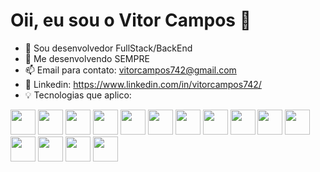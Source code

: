 <h1>Oii, eu sou o Vitor Campos 👋</h1>

- 🔧 Sou desenvolvedor FullStack/BackEnd
- 🌱 Me desenvolvendo SEMPRE
- 📫 Email para contato: vitorcampos742@gmail.com
- 👤 Linkedin: https://www.linkedin.com/in/vitorcampos742/
- 💡 Tecnologias que aplico:

<img src="https://cdn.jsdelivr.net/gh/devicons/devicon/icons/html5/html5-original.svg" width="40" height="40"/>  <img src="https://cdn.jsdelivr.net/gh/devicons/devicon/icons/css3/css3-original.svg" width="40" height="40"/>  <img src="https://cdn.jsdelivr.net/gh/devicons/devicon/icons/javascript/javascript-original.svg" width="40" height="40"/>  <img src="https://cdn.jsdelivr.net/gh/devicons/devicon/icons/git/git-original.svg" width="40" height="40"/>  <img src="https://cdn.jsdelivr.net/gh/devicons/devicon/icons/github/github-original.svg" width="40" height="40"/>  <img src="https://cdn.jsdelivr.net/gh/devicons/devicon/icons/jest/jest-plain.svg" width="40" height="40"/>  <img src="https://cdn.jsdelivr.net/gh/devicons/devicon/icons/react/react-original.svg" width="40" height="40"/>  <img src="https://cdn.jsdelivr.net/gh/devicons/devicon/icons/redux/redux-original.svg" width="40" height="40"/>  <img src="https://cdn.jsdelivr.net/gh/devicons/devicon/icons/docker/docker-original.svg" width="40" height="40"/>  <img src="https://cdn.jsdelivr.net/gh/devicons/devicon/icons/mysql/mysql-plain-wordmark.svg" width="40" height="40"/>  <img src="https://cdn.jsdelivr.net/gh/devicons/devicon/icons/nodejs/nodejs-original-wordmark.svg" width="40" height="40"/>  <img src="https://cdn.jsdelivr.net/gh/devicons/devicon/icons/sequelize/sequelize-original.svg" width="40" height="40"/>  <img src="https://cdn.jsdelivr.net/gh/devicons/devicon/icons/typescript/typescript-original.svg" width="40" height="40"/>  <img src="https://cdn.jsdelivr.net/gh/devicons/devicon/icons/mocha/mocha-plain.svg" width="40" height="40"/>  <img src="https://cdn.jsdelivr.net/gh/devicons/devicon/icons/python/python-original.svg" width="40" height="40"/>
